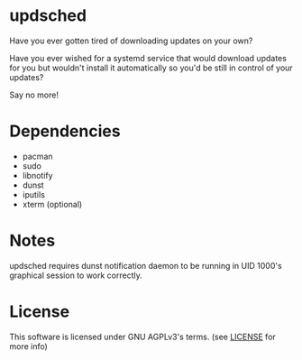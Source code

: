 # updsched

Have you ever gotten tired of downloading updates on your own?

Have you ever wished for a systemd service that would download updates for you but wouldn't install it automatically so you'd be still in control of your updates?

Say no more!

# Dependencies
* pacman
* sudo
* libnotify
* dunst
* iputils
* xterm (optional)

# Notes

updsched requires dunst notification daemon to be running in UID 1000's graphical session to work correctly.

# License
This software is licensed under GNU AGPLv3's terms. (see [LICENSE](https://github.com/head47/updsched/LICENSE.md) for more info)
